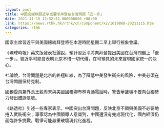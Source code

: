 ```yaml
---
layout: post
title: 中國官媒稱習近平或要求拜登在台灣問題「退一步」
date: 2021-11-15 12:52:52.000000000 +08:00
link: https://news.rthk.hk/rthk/ch/component/k2/1619868-20211115.htm
categories: rthk
---
```


國家主席習近平與美國總統拜登將在本港時間星期二早上舉行視象會議。

《環球時報》英文版發表社論說，預計習近平將向拜登提出美國在台灣問題上「退一步」。習近平可能會表明北京不惜一切代價，在可預見的未來實現國家統一的決心。

社論說，台灣問題是北京的終極紅線，為了降低中美發生衝突的風險，中美必須在台灣問題保持克制。

國務委員兼外長王毅周末與美國國務卿布林肯通電話時，警告華盛頓不要向台獨勢力發出錯誤信號。

《路透社》引述一些專家表示，中國突出台灣問題，反映北京不願與美國不必要地捲入武裝衝突；專家認為中國領導人意識到，中國還沒有完成現代化，國內經濟仍面臨許多挑戰，戰爭可能嚴重破壞現代化進程。

